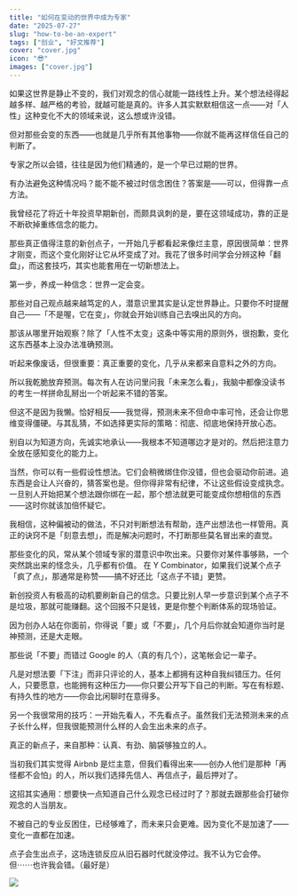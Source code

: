 ```yaml
---
title: "如何在变动的世界中成为专家"
date: "2025-07-27"
slug: "how-to-be-an-expert"
tags: ["创业", "好文推荐"]
cover: "cover.jpg"
icon: "😎"
images: ["cover.jpg"]
---
```

如果这世界是静止不变的，我们对观念的信心就能一路线性上升。某个想法经得起越多样、越严格的考验，就越可能是真的。许多人其实默默相信这一点——对「人性」这种变化不大的领域来说，这么想或许没错。



但对那些会变的东西——也就是几乎所有其他事物——你就不能再这样信任自己的判断了。



专家之所以会错，往往是因为他们精通的，是一个早已过期的世界。



有办法避免这种情况吗？能不能不被过时信念困住？答案是——可以，但得靠一点方法。



我曾经花了将近十年投资早期新创，而颇具讽刺的是，要在这领域成功，靠的正是不断砍掉重练信念的能力。



那些真正值得注意的新创点子，一开始几乎都看起来像烂主意，原因很简单：世界才刚变，而这个变化刚好让它从坏变成了对。我花了很多时间学会分辨这种「翻盘」，而这套技巧，其实也能套用在一切新想法上。



第一步，养成一种信念：世界一定会变。



那些对自己观点越来越笃定的人，潜意识里其实是认定世界静止。只要你不时提醒自己——「不是喔，它在变」，你就会开始训练自己去嗅出风的方向。



那该从哪里开始观察？除了「人性不太变」这条中等实用的原则外，很抱歉，变化这东西基本上没办法准确预测。



听起来像废话，但很重要：真正重要的变化，几乎从来都来自意料之外的方向。



所以我乾脆放弃预测。每次有人在访问里问我「未来怎么看」，我脑中都像没读书的考生一样拼命乱掰出一个听起来不错的答案。



但这不是因为我懒。恰好相反——我觉得，预测未来不但命中率可怜，还会让你思维变得僵硬。与其乱猜，不如选择更实际的策略：彻底、彻底地保持开放心态。



别自以为知道方向，先诚实地承认——我根本不知道哪边才是对的。然后把注意力全放在感知变化的能力上。



当然，你可以有一些假设性想法。它们会稍微绑住你没错，但也会驱动你前进。追东西是会让人兴奋的，猜答案也是。但你得非常有纪律，不让这些假设变成执念。
一旦别人开始把某个想法跟你绑在一起，那个想法就更可能变成你想相信的东西——这时你就该加倍怀疑它。



我相信，这种偏被动的做法，不只对判断想法有帮助，连产出想法也一样管用。真正的诀窍不是「刻意去想」，而是解决问题时，不打断那些莫名冒出来的直觉。



那些变化的风，常从某个领域专家的潜意识中吹出来。只要你对某件事够熟，一个突然跳出来的怪念头，几乎都有价值。
在 Y Combinator，如果我们说某个点子「疯了点」，那通常是称赞——搞不好还比「这点子不错」更赞。



新创投资人有极高的动机要刷新自己的信念。只要比别人早一步意识到某个点子不是垃圾，那就可能赚翻。这个回报不只是钱，更是你整个判断体系的现场验证。



因为创办人站在你面前，你得说「要」或「不要」，几个月后你就会知道你当时是神预测，还是大走眼。



那些说「不要」而错过 Google 的人（真的有几个），这笔帐会记一辈子。



凡是对想法要「下注」而非只评论的人，基本上都拥有这种自我纠错压力。任何人，只要愿意，也能拥有这种压力——你只要公开写下自己的判断。写在有标题、有持久性的地方——你会比闲聊时在意得多。



另一个我很常用的技巧：一开始先看人，不先看点子。虽然我们无法预测未来的点子长什么样，但我很能预测什么样的人会生出未来的点子。



真正的新点子，来自那种：认真、有劲、脑袋够独立的人。



当初我们其实觉得 Airbnb 是烂主意，但我们看得出来——创办人他们是那种「再怪都不会怕」的人，所以我们选择先信人、再信点子，最后押对了。



这招其实通用：想要快一点知道自己什么观念已经过时了？那就去跟那些会打破你观念的人当朋友。



不被自己的专业反困住，已经够难了，而未来只会更难。因为变化不是加速了——变化一直都在加速。



点子会生出点子，这场连锁反应从旧石器时代就没停过。我不认为它会停。
但⋯⋯也许我会错。（最好是）




![](https://prod-files-secure.s3.us-west-2.amazonaws.com/112d0858-5090-4d34-a606-b75eb8d65fd2/46476355-9cf3-4e99-9b7a-3531bc426380/1000202064.png?X-Amz-Algorithm=AWS4-HMAC-SHA256&X-Amz-Content-Sha256=UNSIGNED-PAYLOAD&X-Amz-Credential=ASIAZI2LB466UCOQBTPC%2F20251030%2Fus-west-2%2Fs3%2Faws4_request&X-Amz-Date=20251030T105027Z&X-Amz-Expires=3600&X-Amz-Security-Token=IQoJb3JpZ2luX2VjEDMaCXVzLXdlc3QtMiJHMEUCIBVjC5El5cdXz5NcV53opV2m3MCKrEI1D7uAXBl6mkPEAiEAxlc8%2BXd6RQ1%2BDR8gdFkH3nLBYJ3mkmdvZi8nBiN%2F7F8qiAQI6%2F%2F%2F%2F%2F%2F%2F%2F%2F%2F%2FARAAGgw2Mzc0MjMxODM4MDUiDDPfD9M3QrxtaMWDLCrcA4LxN6McZo9Uv4k%2BNYCf%2BA3raLiCNaYol3DwuZElISTPCuXpdfoQmSOdaXBIRH6IHIKkpYFXTPCJM7pAqIasR277nuXkrkvaabsOLIyRLSb3HK1yAefZmbzyr%2FjVWtBhERtQ3L4POzg11SyrzE911xlqgic7k%2F99XQmdVFbVTjBsaSiz4pAB5jrH2GvE3wvWpFnj1dNhC1W1q7UKpHBVbO%2FsSWXUqqNbFUtoAzaAatcQmwTZQpQ2j0iUH0KK95okL0tMERMZN0p0gKT4f8w8NW6aPa1aI3FYnZZhKbS%2FmRt6HP%2B5Lj2x1b342TE6iz0DGMhL1TDCkijjt5IZ4AE8nGlvFHgGSsmRxlBRobW3gckBOZSH%2FJfMn4e6eQq0s6kmy2FOzreSg5BguCTeUc5LoJP63xNxB5IO6HiY3AcDgbK%2Bj5uLntP65YMdKxneRypYNjQ6eAIGUt0mE%2BN1UK%2F6RtKXgoRVKnpLZmEdumig1i7KXZq0zht1Ks0FCUIDrCnH6eO1oRQVqbe6tPJlCgawJwdrdgXGIe2zVg2jmDd1GUvx3wuTAPq5AilbteLR61nLCAjZszDJegzxb5Jlcl2%2FNurZjhk9b97SvA%2FmFH6CXNSj7BoO8XSdUEau%2Bty%2BMPr2jMgGOqUBgMYmEd4y%2Bn0T29HmJBd%2BUaP3AbhO%2FHGvIGNAbsudkXQYUGm%2FLkvfHpMOM7FUNEHYnxK%2BhrRX0x11QZCsmEOZokp9e9fhwknu1hhhl6yvwAfZMctQS1%2BIlzTt21btdDbnDbPoRH5vwQJV8FYk4nKrSpwuXzSzn8Y52H%2FHoP8J1AMRXRmK1nZRfrxlH18%2FPPfDpDKBnp8djYgxJjaIAEax3%2FAfrNCi&X-Amz-Signature=c62af68ec86823d78af28080a5e70b7d63d858ca82531aa23648cd8cc9233e59&X-Amz-SignedHeaders=host&x-amz-checksum-mode=ENABLED&x-id=GetObject)

